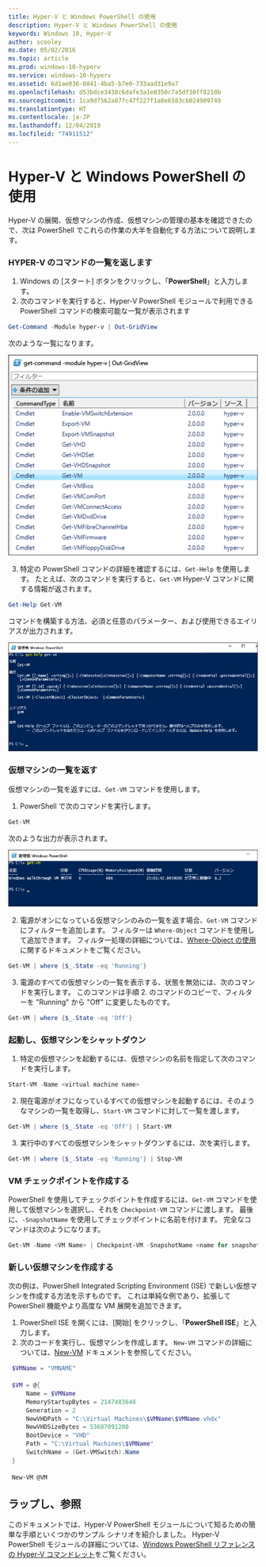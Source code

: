 ```yaml
---
title: Hyper-V と Windows PowerShell の使用
description: Hyper-V と Windows PowerShell の使用
keywords: Windows 10, Hyper-V
author: scooley
ms.date: 05/02/2016
ms.topic: article
ms.prod: windows-10-hyperv
ms.service: windows-10-hyperv
ms.assetid: 6d1ae036-0841-4ba5-b7e0-733aad31e9a7
ms.openlocfilehash: d53bdce3438c6dafe3a1e0350c7a5df30ff8210b
ms.sourcegitcommit: 1ca9d7562a877c47f227f1a8e6583cb024909749
ms.translationtype: HT
ms.contentlocale: ja-JP
ms.lasthandoff: 12/04/2019
ms.locfileid: "74911512"
---
```

# <a name="working-with-hyper-v-and-windows-powershell"></a>Hyper-V と Windows PowerShell の使用

Hyper-V の展開、仮想マシンの作成、仮想マシンの管理の基本を確認できたので、次は PowerShell でこれらの作業の大半を自動化する方法について説明します。

### <a name="return-a-list-of-hyper-v-commands"></a>HYPER-V のコマンドの一覧を返します

1. Windows の [スタート] ボタンをクリックし、「**PowerShell**」と入力します。
2. 次のコマンドを実行すると、Hyper-V PowerShell モジュールで利用できる PowerShell コマンドの検索可能な一覧が表示されます

 ```powershell
Get-Command -Module hyper-v | Out-GridView
```
  次のような一覧になります。

  ![](./media/command_grid.png)

3. 特定の PowerShell コマンドの詳細を確認するには、`Get-Help` を使用します。 たとえば、次のコマンドを実行すると、`Get-VM` Hyper-V コマンドに関する情報が返されます。

  ```powershell
  Get-Help Get-VM
  ```
 コマンドを構築する方法、必須と任意のパラメーター、および使用できるエイリアスが出力されます。

 ![](./media/get_help.png)


### <a name="return-a-list-of-virtual-machines"></a>仮想マシンの一覧を返す

仮想マシンの一覧を返すには、`Get-VM` コマンドを使用します。

1. PowerShell で次のコマンドを実行します。
 
 ```powershell
 Get-VM
 ```
 次のような出力が表示されます。

 ![](./media/get_vm.png)

2. 電源がオンになっている仮想マシンのみの一覧を返す場合、`Get-VM` コマンドにフィルターを追加します。 フィルターは `Where-Object` コマンドを使用して追加できます。 フィルター処理の詳細については、[Where-Object の使用](<https://docs.microsoft.com/previous-versions/windows/it-pro/windows-powershell-1.0/ee177028(v=technet.10)>)に関するドキュメントをご覧ください。

 ```powershell
 Get-VM | where {$_.State -eq 'Running'}
 ```
3.  電源のすべての仮想マシンの一覧を表示する、状態を無効には、次のコマンドを実行します。 このコマンドは手順 2. のコマンドのコピーで、フィルターを "Running" から "Off" に変更したものです。

 ```powershell
 Get-VM | where {$_.State -eq 'Off'}
 ```

### <a name="start-and-shut-down-virtual-machines"></a>起動し、仮想マシンをシャットダウン

1. 特定の仮想マシンを起動するには、仮想マシンの名前を指定して次のコマンドを実行します。

 ```powershell
 Start-VM -Name <virtual machine name>
 ```

2. 現在電源がオフになっているすべての仮想マシンを起動するには、そのようなマシンの一覧を取得し、`Start-VM` コマンドに対して一覧を渡します。

  ```powershell
  Get-VM | where {$_.State -eq 'Off'} | Start-VM
  ```
3. 実行中のすべての仮想マシンをシャットダウンするには、次を実行します。
 
  ```powershell
  Get-VM | where {$_.State -eq 'Running'} | Stop-VM
  ```

### <a name="create-a-vm-checkpoint"></a>VM チェックポイントを作成する

PowerShell を使用してチェックポイントを作成するには、`Get-VM` コマンドを使用して仮想マシンを選択し、それを `Checkpoint-VM` コマンドに渡します。 最後に、`-SnapshotName` を使用してチェックポイントに名前を付けます。 完全なコマンドは次のようになります。

 ```powershell
 Get-VM -Name <VM Name> | Checkpoint-VM -SnapshotName <name for snapshot>
 ```
### <a name="create-a-new-virtual-machine"></a>新しい仮想マシンを作成する

次の例は、PowerShell Integrated Scripting Environment (ISE) で新しい仮想マシンを作成する方法を示すものです。 これは単純な例であり、拡張して PowerShell 機能やより高度な VM 展開を追加できます。

1. PowerShell ISE を開くには、[開始] をクリックし、「**PowerShell ISE**」と入力します。
2. 次のコードを実行し、仮想マシンを作成します。 `New-VM` コマンドの詳細については、[New-VM](https://docs.microsoft.com/powershell/module/hyper-v/new-vm?view=win10-ps) ドキュメントを参照してください。

 ```powershell
  $VMName = "VMNAME"

  $VM = @{
      Name = $VMName
      MemoryStartupBytes = 2147483648
      Generation = 2
      NewVHDPath = "C:\Virtual Machines\$VMName\$VMName.vhdx"
      NewVHDSizeBytes = 53687091200
      BootDevice = "VHD"
      Path = "C:\Virtual Machines\$VMName"
      SwitchName = (Get-VMSwitch).Name
  }

  New-VM @VM
 ```

## <a name="wrap-up-and-references"></a>ラップし、参照

このドキュメントでは、Hyper-V PowerShell モジュールについて知るための簡単な手順といくつかのサンプル シナリオを紹介しました。 Hyper-V PowerShell モジュールの詳細については、[Windows PowerShell リファレンスの Hyper-V コマンドレット](https://docs.microsoft.com/powershell/module/hyper-v/index?view=win10-ps)をご覧ください。  
 
